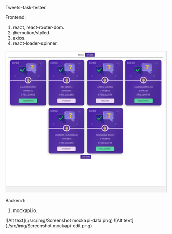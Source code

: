 Tweets-task-tester.

Frontend:
1. react, react-router-dom.
2. @emotion/styled.
3. axios.
4. react-loader-spinner.

![Alt text](./src/img/tweets-task-test.png)

Backend:
1. mockapi.io.

![Alt text](./src/img/Screenshot mockapi-data.png)
![Alt text](./src/img/Screenshot mockapi-edit.png)



